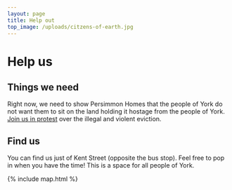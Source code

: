 ```yaml
---
layout: page
title: Help out
top_image: /uploads/citzens-of-earth.jpg
---
```

# Help us

## Things we need

Right now, we need to show Persimmon Homes that the people of York do not want
them to sit on the land holding it hostage from the people of York. [Join us
in protest](/news/protest-the-eviction/) over the illegal and violent eviction.

## Find us

You can find us just of Kent Street (opposite the bus stop). Feel free to
pop in when you have the time! This is a space for all people of York.

{% include map.html %}
